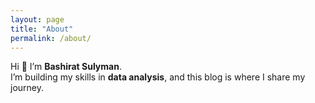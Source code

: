 ```yaml
---
layout: page
title: "About"
permalink: /about/
---
```


Hi 👋 I’m **Bashirat Sulyman**.  
I’m building my skills in **data analysis**, and this blog is where I share my journey.
